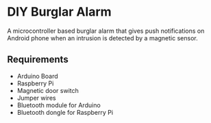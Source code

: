 DIY Burglar Alarm
================================================
A microcontroller based burglar alarm that gives push notifications on Android phone
when an intrusion is detected by a magnetic sensor.

## Requirements

* Arduino Board
* Raspberry Pi
* Magnetic door switch
* Jumper wires
* Bluetooth module for Arduino
* Bluetooth dongle for Raspberry Pi
